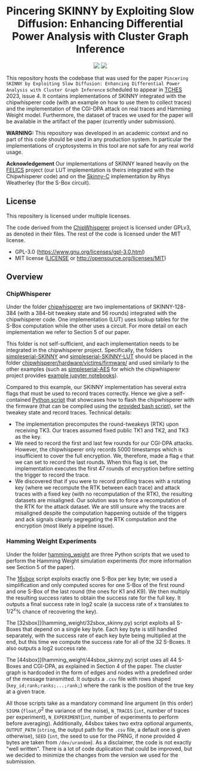 <h1 align="center">Pincering SKINNY by Exploiting Slow Diffusion: Enhancing Differential Power Analysis with Cluster Graph Inference</h1>

<p align="center">
    <a href="https://github.com/Simula-UiB/CGI-DPA/blob/master/AUTHORS"><img src="https://img.shields.io/badge/authors-SimulaUIB-orange.svg"></a>
    <a href="https://github.com/Simula-UiB/CGI-DPA/blob/master/LICENSE"><img src="https://img.shields.io/badge/license-MIT-blue.svg"></a>
</p>

This repository hosts the codebase that was used for the paper `Pincering SKINNY by Exploiting Slow Diffusion: Enhancing Differential Power Analysis with Cluster Graph Inference` scheduled to appear in [TCHES](https://tches.iacr.org/) 2023,
issue 4. It contains implementations of SKINNY integrated with the chipwhisperer code (with an example on how to use
them to collect traces) and the implementation of the CGI-DPA attack on real traces and Hamming Weight model. Furthermore,
the dataset of traces we used for the paper will be available in the artifact of the paper (currently under submission).

**WARNING:** This repository was developed in an academic context and no part of this code should be used in any production system. In particular the implementations of cryptosystems in this tool are not safe for any real world usage.

**Acknowledgement** Our implementations of SKINNY leaned heavily on the [FELICS](https://csrc.nist.gov/csrc/media/events/lightweight-cryptography-workshop-2015/documents/papers/session7-dinu-paper.pdf) project (our LUT implementation is theirs integrated with the Chipwhisperer code) and on the [Skinny-C](https://github.com/rweather/skinny-c) implementation by Rhys Weatherley (for the S-Box circuit).

## License

This repositery is licensed under multiple licenses.

The code derived from the [ChipWhisperer](https://github.com/newaetech/chipwhisperer) project is licensed under GPLv3, as denoted in their files.
The rest of the code is licensed under the MIT license.

* GPL-3.0 (https://www.gnu.org/licenses/gpl-3.0.html)
* MIT license ([LICENSE](LICENSE) or http://opensource.org/licenses/MIT)


## Overview

### ChipWhisperer

Under the folder [chipwhisperer](chipwhisperer/) are two implementations of SKINNY-128-384 (with a 384-bit tweakey state and 56 rounds) integrated with the chipwhisperer code. One implementation (LUT) uses lookup tables for the S-Box computation while the other uses a circuit. For more detail on each implementation we refer to Section 5 of our paper.

This folder is not self-sufficient, and each implementation needs to be integrated in the chipwhisperer project. Specifically, the folders [simpleserial-SKINNY](chipwhisperer/simpleserial-SKINNY) and [simpleserial-SKINNY-LUT]((chipwhisperer/simpleserial-SKINNY-LUT)) should be placed in the folder [chipwhisperer/hardware/victims/firmware/](https://github.com/newaetech/chipwhisperer/tree/develop/hardware/victims/firmware) and used similarly to the other examples (such as [simpleserial-AES](https://github.com/newaetech/chipwhisperer/tree/develop/hardware/victims/firmware/simpleserial-aes) for which the chipwhisperer project provides [example jupyter notebooks](https://github.com/newaetech/chipwhisperer-jupyter)). 

Compared to this example, our SKINNY implementation has several extra flags that must be used to record traces correctly. Hence we give a self-contained [Python script](chipwhisperer/record_traces.py) that showcases how to flash the chipwhisperer with the firmware (that can be compiled using the [provided bash script](chipwhisperer/compile_firmware.sh)), set the tweakey state and record traces.
Technical details:
 * The implementation precomputes the round-tweakeys (RTK) upon receiving TK3. Our traces assumed fixed public TK1 and TK2, and TK3 as the key.
 * We need to record the first and last few rounds for our CGI-DPA attacks. However, the chipwhisperer only records 5000 timestamps which is insufficient to cover the full encryption. We, therefore, made a flag `e` that we can set to record the last rounds. When this flag is set, the implementation executes the first 47 rounds of encryption before setting the trigger to record the trace.
 * We discovered that if you were to record profiling traces with a rotating key (where we recompute the RTK between each trace) and attack traces with a fixed key (with no recomputation of the RTK), the resulting datasets are misaligned. Our solution was to force a recomputation of the RTK for the attack dataset. We are still unsure why the traces are misaligned despite the computation happening outside of the triggers and ack signals cleanly segregating the RTK computation and the encryption (most likely a pipeline issue).

### Hamming Weight Experiments

Under the folder [hamming_weight](hamming_weight/) are three Python scripts that we used to perform the Hamming Weight simulation experiments (for more information see Section 5 of the paper).

The [16sbox](hamming_weight/16sbox_skinny.py) script exploits exactly one S-Box per key byte; we used a simplification and only computed scores for one S-Box of the first round and one S-Box of the last round (the ones for K1 and K9). We then multiply the resulting success rates to obtain the success rate for the full key. It outputs a final success rate in log2 scale (a success rate of x translates to $1/{2}^{x}$% chance of recovering the key).

The [32sbox]](hamming_weight/32sbox_skinny.py)  script exploits all S-Boxes that depend on a single key byte. Each key byte is still handled separately, with the success rate of each key byte being multiplied at the end, but this time we compute the success rate for all of the 32 S-Boxes. It also outputs a log2 success rate.

The [44sbox]](hamming_weight/44sbox_skinny.py)  script uses all 44 S-Boxes and CGI-DPA, as explained in Section 4 of the paper. The cluster graph is hardcoded in the form of edges and nodes with a predefined order of the message transmitted. It outputs a `.csv` file with rows shaped (`key_id;rank;ranks;...;rank;`) where the rank is the position of the true key at a given trace.

All those scripts take as a mandatory command line argument (in this order) `SIGMA` (`float`,$\sigma^2$ the variance of the noise), `N_TRACES` (`int`, number of traces per experiment), `N_EXPERIMENT`(`int`, number of experiments to perform before averaging). Additionally, 44sbox takes two extra optional arguments, `OUTPUT_PATH` (`string`, the output path for the `.csv` file, a default one is given otherwise), `SEED` (`int`, the seed to use for the PRNG, if none provided 4 bytes are taken from `/dev/urandom`). As a disclaimer, the code is not exactly "well written". There is a lot of code duplication that could be improved, but we decided to minimize the changes from the version we used for the submission.